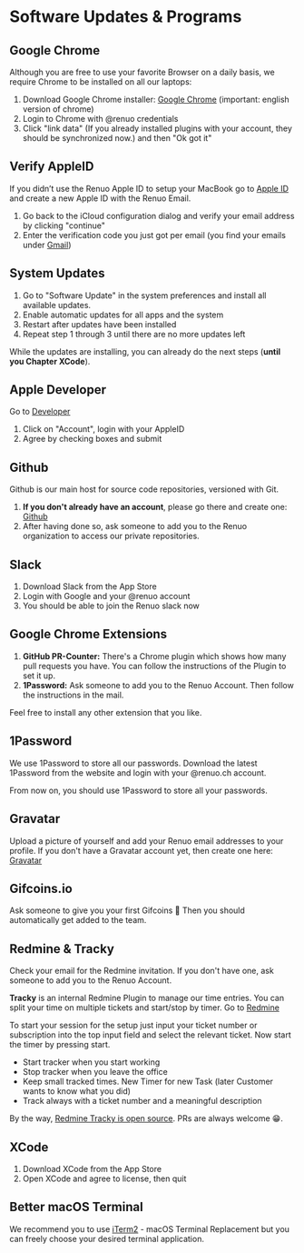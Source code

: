 # Software Updates & Programs

## Google Chrome

Although you are free to use your favorite Browser on a daily basis, we require Chrome to be installed on all our laptops:

1. Download Google Chrome installer: [Google Chrome](https://google.com/chrome) (important: english version of chrome)
2. Login to Chrome with @renuo credentials
3. Click "link data" (If you already installed plugins with your account, they should be synchronized now.) and then "Ok got it"

## Verify AppleID

If you didn’t use the Renuo Apple ID to setup your MacBook go to [Apple ID](https://appleid.apple.com/) and create a new Apple ID with the Renuo Email.

1. Go back to the iCloud configuration dialog and verify your email address by clicking "continue"
2. Enter the verification code you just got per email (you find your emails under [Gmail](https://gmail.com))

## System Updates

1. Go to "Software Update" in the system preferences and install all available updates.
2. Enable automatic updates for all apps and the system
3. Restart after updates have been installed
4. Repeat step 1 through 3 until there are no more updates left

While the updates are installing, you can already do the next steps (**until you Chapter XCode**).

## Apple Developer

Go to [Developer](https://developer.apple.com)

1. Click on "Account", login with your AppleID
2. Agree by checking boxes and submit

## Github

Github is our main host for source code repositories, versioned with Git.

1. **If you don't already have an account**, please go there and create one: [Github](https://github.com)
2. After having done so, ask someone to add you to the Renuo organization to access our private repositories.

## Slack

1. Download Slack from the App Store
2. Login with Google and your @renuo account
3. You should be able to join the Renuo slack now

## Google Chrome Extensions

1. **GitHub PR-Counter:** There's a Chrome plugin which shows how many pull requests you have. You can follow the instructions of the Plugin to set it up.
2. **1Password:** Ask someone to add you to the Renuo Account. Then follow the instructions in the mail.

Feel free to install any other extension that you like.

## 1Password

We use 1Password to store all our passwords. Download the latest 1Password from the website and login with your @renuo.ch account.

From now on, you should use 1Password to store all your passwords.

## Gravatar

Upload a picture of yourself and add your Renuo email addresses to your profile.
If you don't have a Gravatar account yet, then create one here: [Gravatar](https://en.gravatar.com/)

## Gifcoins.io

Ask someone to give you your first Gifcoins 🥳
Then you should automatically get added to the team.

## Redmine & Tracky

Check your email for the Redmine invitation. If you don't have one, ask someone to add you to the Renuo Account.

**Tracky** is an internal Redmine Plugin to manage our time entries. You can split your time on multiple tickets and start/stop by timer.
Go to [Redmine](https://redmine.renuo.ch/timer_sessions)

To start your session for the setup just input your ticket number or subscription into the top input field and select the relevant ticket. Now start the timer by pressing start.

- Start tracker when you start working
- Stop tracker when you leave the office
- Keep small tracked times. New Timer for new Task (later Customer wants to know what you did)
- Track always with a ticket number and a meaningful description

By the way, [Redmine Tracky is open source](https://github.com/renuo/redmine_tracky/). PRs are always welcome 😁.

## XCode

1. Download XCode from the App Store
2. Open XCode and agree to license, then quit

## Better macOS Terminal

We recommend you to use [iTerm2](https://iterm2.com/iTerm2) - macOS Terminal Replacement but you can freely choose your desired terminal application.
